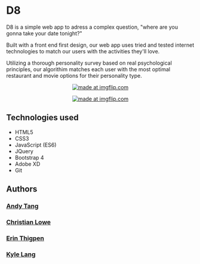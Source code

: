 # D8 

D8 is a simple web app to adress a complex question, "where are you gonna take your date tonight?"

Built with a front end first design, our web app uses tried and tested internet technologies to match our users with the activities they'll love.

Utilizing a thorough personality survey based on real psychological principles, our algorithim matches each
user with the most optimal restaurant and movie options for their personality type.

<p align="center"><a href="https://imgflip.com/gif/26wp8u"><img src="https://i.imgflip.com/26wp8u.gif" title="made at imgflip.com"/></a></p>


<p align="center"><a href="https://imgflip.com/gif/26wkfe"><img src="https://i.imgflip.com/26wkfe.gif" title="made at imgflip.com"/></a></p>



## Technologies used
  * HTML5
  * CSS3
  * JavaScript (ES6)
  * JQuery
  * Bootstrap 4
  * Adobe XD
  * Git
  
## Authors
  ### <a href="https://github.com/andytanghr">Andy Tang</a>
  ### <a href="https://github.com/TheBrotherFromASouthernMother">Christian Lowe</a>
  ### <a href="https://github.com/thigabiga">Erin Thigpen</a>
  ### <a href="https://github.com/AuriferousAurora">Kyle Lang</a>
  
